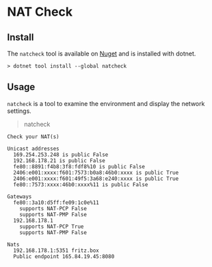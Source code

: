 ﻿# NAT Check

## Install

The `natcheck` tool is available on [Nuget](https://www.nuget.org/packages/Makaretu.Nat/) and
is installed with dotnet.

    > dotnet tool install --global natcheck

## Usage

`natcheck` is a tool to examine the environment and display the network settings.

> natcheck

```
Check your NAT(s)

Unicast addresses
  169.254.253.248 is public False
  192.168.178.21 is public False
  fe80::8891:f4b8:3f8:fdf8%10 is public False
  2406:e001:xxxx:f601:7573:b0a8:46b0:xxxx is public True
  2406:e001:xxxx:f601:49f5:3a68:e240:xxxx is public True
  fe80::7573:xxxx:46b0:xxxx%11 is public False

Gateways
  fe80::3a10:d5ff:fe09:1c0e%11
    supports NAT-PCP False
    supports NAT-PMP False
  192.168.178.1
    supports NAT-PCP True
    supports NAT-PMP False

Nats
  192.168.178.1:5351 fritz.box
  Public endpoint 165.84.19.45:8080
```
